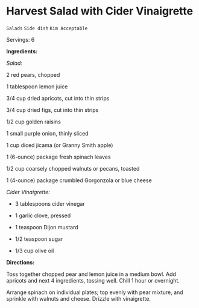 # Harvest Salad with Cider Vinaigrette

`Salads` `Side dish` `Kim Acceptable`

Servings: 6

**Ingredients:**

_Salad:_

2 red pears, chopped

1 tablespoon lemon juice

3/4 cup dried apricots, cut into thin strips

3/4 cup dried figs, cut into thin strips

1/2 cup golden raisins

1 small purple onion, thinly sliced

1 cup diced jicama (or Granny Smith apple)

1 (6-ounce) package fresh spinach leaves

1/2 cup coarsely chopped walnuts or pecans, toasted

1 (4-ounce) package crumbled Gorgonzola or blue cheese

_Cider Vinaigrette:_

 * 3 tablespoons cider vinegar

 * 1 garlic clove, pressed

 * 1 teaspoon Dijon mustard

 * 1/2 teaspoon sugar

 * 1/3 cup olive oil

**Directions:**

Toss together chopped pear and lemon juice in a medium bowl. Add apricots and next 4 ingredients, tossing well. Chill 1 hour or overnight.

Arrange spinach on individual plates; top evenly with pear mixture, and sprinkle with walnuts and cheese. Drizzle with vinaigrette.  

